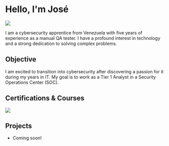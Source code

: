 # Hello, I'm José
<a href="https://linkedin.com/in/josealvarezca"><img src="https://img.shields.io/badge/-LinkedIn-0072b1?&style=for-the-badge&logo=linkedin&logoColor=white" /></a>

I am a cybersecurity apprentice from Venezuela with five years of experience as a manual QA tester. I have a profound interest in technology and a strong dedication to solving complex problems.

## Objective

I am excited to transition into cybersecurity after discovering a passion for it during my years in IT. My goal is to work as a Tier 1 Analyst in a Security Operations Center (SOC).

## Certifications & Courses
<div>
<a href="https://www.credly.com/badges/304ceb05-0992-4c44-9dc9-2cd85bae9def"><img src="https://img.shields.io/badge/Cisco-Intro%20to%20Cybersecurity-1BA0D7?style=for-the-badge&logo=Cisco&logoColor=white" /></a>
</div>

## Projects
- Coming soon!
